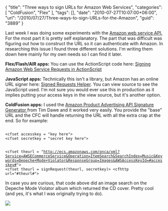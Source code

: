 {
	"title": "Three ways to sign URLs for Amazon Web Services",
	"categories": [
		"ColdFusion",
		"Flex"
	],
	"tags": [],
	"date": "2010-07-27T10:07:00+06:00",
	"url": "/2010/07/27/Three-ways-to-sign-URLs-for-the-Amazon",
	"guid": "3889"
}

Last week I was doing some experiments with the <a href="http://aws.amazon.com/">Amazon web service API.</a> For the most part it is pretty self explanatory. The part that was difficult was figuring out how to construct the URL so it can authenticate with Amazon. In researching this issue I found three different solutions. I'm writing them down here mainly for my own needs so I can find it later.

<p>

<b>Flex/Flash/AIR apps:</b> You can use the ActionScript code here: <a href="http://www.brendonwilson.com/blog/2009/07/31/signing-amazon-web-service-requests-in-actionscript/">Signing Amazon Web Service Requests in ActionScript</a>

<p>

<b>JavaScript apps:</b> Technically this isn't a library, but Amazon has an online URL signer here: <a href="http://associates-amazon.s3.amazonaws.com/signed-requests/helper/index.html">Signed Requests Helper</a>. You can view source to see the JavaScript used. I'm not sure you would ever use this in production as it implies putting your access keys in the view source, but it's another option.

<p>

<b>ColdFusion apps:</b> I used the <a href="http://amazonsig.riaforge.org/">Amazon Product Advertising API Signature Generator </a> from Tim Dawe and it worked very easily. You provide the "base" URL and the CFC will handle returning the URL with all the extra crap at the end. So for example:

<p>

<code>
&lt;cfset accesskey = "key here"&gt;
&lt;cfset secretkey = "secret key here"&gt;

&lt;cfset theurl = "http://ecs.amazonaws.com/onca/xml?Service=AWSECommerceService&Operation=ItemSearch&SearchIndex=Music&Keywords=Depeche+Mode+Violator&ResponseGroup=Images&AWSAccessKeyId=#accesskey#"&gt;
&lt;cfset theurl = signRequest(theurl, secretkey)&gt;
&lt;cfhttp url="#theurl#"&gt;
</code>

<p>

In case you are curious, that code above did an image search on the Depeche Mode Violator album which returned the CD cover. Pretty cool (and yes, it's what I was originally trying to do).

<p>

<img src="http://static.raymondcamden.com/images/31773C0MTBL.jpg" />